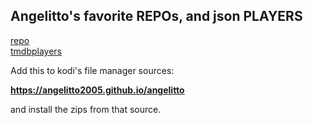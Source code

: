 ## Angelitto's favorite REPOs, and json PLAYERS

<a href="/angelitto/repo/">repo</a><br>
<a href="/angelitto/tmdbplayers/">tmdbplayers</a><br>

Add this to kodi's file manager sources:

<b>https://angelitto2005.github.io/angelitto</b>

and install the zips from that source.
